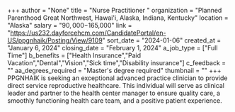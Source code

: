 +++
author = "None"
title = "Nurse Practitioner "
organization = "Planned Parenthood Great Northwest, Hawai'i, Alaska, Indiana, Kentucky"
location = "Alaska"
salary = "$90,000-$165,000"
link = "https://us232.dayforcehcm.com/CandidatePortal/en-US/ppgnhaik/Posting/View/9109"
sort_date = "2024-01-06"
created_at = "January 6, 2024"
closing_date = "February 1, 2024"
a_job_type = ["Full Time"]
b_benefits = ["Health Insurance","Paid Vacation","Dental","Vision","Sick time","Disability insurance"]
c_feedback = ""
aa_degrees_required = "Master's degree required"
thumbnail = ""
+++
PPGNHAIK is seeking an exceptional advanced practice clinician to provide direct service reproductive healthcare. This individual will serve as clinical leader and partner to the health center manager to ensure quality care, a smoothly functioning health care team, and a positive patient experience. 